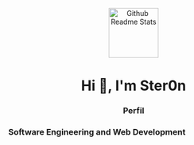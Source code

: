 <p align="center">
 <img width="100px" src="https://res.cloudinary.com/anuraghazra/image/upload/v1594908242/logo_ccswme.svg" align="center" alt="Github Readme Stats" />
<h1 align="center">Hi 👋, I'm Ster0n</h1>
<h3 align="center">Perfil</h3>
<h3>
Software Engineering and Web Development 
</h3>
